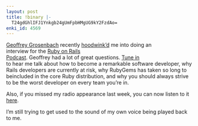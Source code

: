 ```yaml
---
layout: post
title: !binary |-
  T24gdGhlIFJ1Ynkgb24gUmFpbHMgUG9kY2FzdAo=
enki_id: 4569
---
```


<a href="http://topfunky.com/">Geoffrey Grosenbach</a> recently <a
href="http://hoodwinkd.hobix.com/">hoodwink’d</a> me into doing an  
interview for the <a href="http://podcast.rubyonrails.org">Ruby on
Rails  
Podcast</a>. Geoffrey had a lot of great questions. <a
href="http://paranode.com/~topfunky/audio/2005/Chad-Fowler.mp3">Tune
in</a>  
to hear me talk about how to become a remarkable software developer,
why  
Rails developers are currently at risk, why RubyGems has taken so long
to  
beincluded in the core Ruby distribution, and why you should always
strive  
to be the worst developer on every team you’re in.

<p>
Also, if you missed my radio appearance last week, you can now listen to
it  
<a href="http://www.ourmedia.org/node/105087">here</a>.

</p>
<p>
I’m still trying to get used to the sound of my own voice being  
played back to me.

</p>
